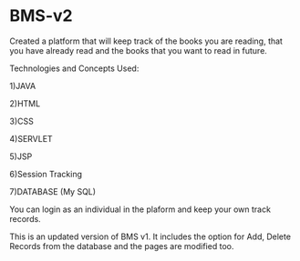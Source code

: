 # BMS-v2

Created a platform that will keep track of the books you are reading, that you have already read and the books that you want to read in future.

Technologies and Concepts Used:

1)JAVA 

2)HTML 

3)CSS 

4)SERVLET 

5)JSP 

6)Session Tracking 

7)DATABASE (My SQL)

You can login as an individual in the plaform and keep your own track records.

This is an updated version of BMS v1. 
It includes the option for Add, Delete Records from the database and the pages are modified too.